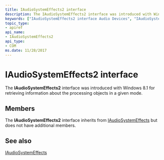```yaml
---
title: IAudioSystemEffects2 interface
description: The IAudioSystemEffects2 interface was introduced with Windows 8.1 for retrieving information about the processing objects in a given mode.
keywords: ["IAudioSystemEffects2 interface Audio Devices", "IAudioSystemEffects2 interface Audio Devices , described"]
topic_type:
- apiref
api_name:
- IAudioSystemEffects2
api_type:
- COM
ms.date: 11/28/2017
---
```


# IAudioSystemEffects2 interface


The **IAudioSystemEffects2** interface was introduced with Windows 8.1 for retrieving information about the processing objects in a given mode.

## Members

The **IAudioSystemEffects2** interface inherits from [IAudioSystemEffects](iaudiosystemeffects.md) but does not have additional members.

## <span id="see_also"></span>See also


[IAudioSystemEffects](iaudiosystemeffects.md)

 

 






